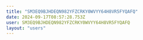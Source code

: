 ```yaml
---
title: "SM3EQ9BJHDEQN982YFZCRKY0WVYY64H8VR5FYQAFQ"
date: 2024-09-17T08:57:28.753Z
user: SM3EQ9BJHDEQN982YFZCRKY0WVYY64H8VR5FYQAFQ
layout: "users"
---
```

    